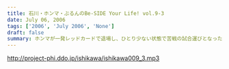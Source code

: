 ```yaml
---
title: 石川・ホンマ・ぶるんのBe-SIDE Your Life! vol.9-3
date: July 06, 2006
tags: ['2006', 'July 2006', 'None']
draft: false
summary: ホンマが一発レッドカードで退場し、ひとり少ない状態で苦戦の試合運びとなった“ビーサイJAPAN”!!しかし、ホンマが抜けてからの方が、トークのパスがよく回るようになり、むしろホンマが、番組にとってのロナウドだったコトが発覚!!ホンマ不要論噴出!?
---
```


http://project-phi.ddo.jp/ishikawa/ishikawa009_3.mp3
